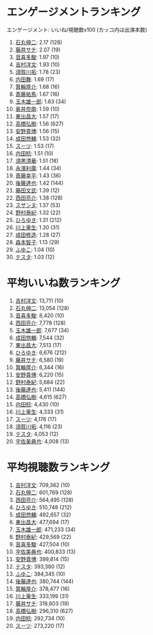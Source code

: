 # エンゲージメントランキング

 エンゲージメント: いいね/視聴数x100 (カッコ内は出演本数)

1. [石丸伸二](/rehacq_fan/people/石丸伸二): 2.17 (128)
1. [藤井サチ](/rehacq_fan/people/藤井サチ): 2.07 (19)
1. [音喜多駿](/rehacq_fan/people/音喜多駿): 1.97 (10)
1. [吉村洋文](/rehacq_fan/people/吉村洋文): 1.93 (10)
1. [須賀川拓](/rehacq_fan/people/須賀川拓): 1.78 (23)
1. [内田舞](/rehacq_fan/people/内田舞): 1.69 (17)
1. [箕輪厚介](/rehacq_fan/people/箕輪厚介): 1.68 (16)
1. [斎藤祐馬](/rehacq_fan/people/斎藤祐馬): 1.67 (16)
1. [玉木雄一郎](/rehacq_fan/people/玉木雄一郎): 1.63 (34)
1. [奥井奈南](/rehacq_fan/people/奥井奈南): 1.59 (10)
1. [東出昌大](/rehacq_fan/people/東出昌大): 1.57 (17)
1. [高橋弘樹](/rehacq_fan/people/高橋弘樹): 1.56 (627)
1. [安野貴博](/rehacq_fan/people/安野貴博): 1.56 (15)
1. [成田悠輔](/rehacq_fan/people/成田悠輔): 1.53 (32)
1. [スーツ](/rehacq_fan/people/スーツ): 1.53 (17)
1. [内田稔](/rehacq_fan/people/内田稔): 1.51 (10)
1. [須黒清華](/rehacq_fan/people/須黒清華): 1.51 (18)
1. [永濱利廣](/rehacq_fan/people/永濱利廣): 1.44 (34)
1. [斎藤幸平](/rehacq_fan/people/斎藤幸平): 1.43 (36)
1. [後藤達也](/rehacq_fan/people/後藤達也): 1.42 (144)
1. [藤田文武](/rehacq_fan/people/藤田文武): 1.39 (12)
1. [西田亮介](/rehacq_fan/people/西田亮介): 1.38 (128)
1. [スザンヌ](/rehacq_fan/people/スザンヌ): 1.37 (53)
1. [野村泰紀](/rehacq_fan/people/野村泰紀): 1.32 (22)
1. [ひろゆき](/rehacq_fan/people/ひろゆき): 1.31 (212)
1. [川上量生](/rehacq_fan/people/川上量生): 1.30 (31)
1. [成田修造](/rehacq_fan/people/成田修造): 1.28 (27)
1. [森本智子](/rehacq_fan/people/森本智子): 1.13 (29)
1. [ふゆこ](/rehacq_fan/people/ふゆこ): 1.04 (10)
1. [テスタ](/rehacq_fan/people/テスタ): 1.03 (12)


# 平均いいね数ランキング

1. [吉村洋文](/rehacq_fan/people/吉村洋文): 13,711 (10)
1. [石丸伸二](/rehacq_fan/people/石丸伸二): 13,054 (128)
1. [音喜多駿](/rehacq_fan/people/音喜多駿): 8,420 (10)
1. [西田亮介](/rehacq_fan/people/西田亮介): 7,778 (128)
1. [玉木雄一郎](/rehacq_fan/people/玉木雄一郎): 7,677 (34)
1. [成田悠輔](/rehacq_fan/people/成田悠輔): 7,544 (32)
1. [東出昌大](/rehacq_fan/people/東出昌大): 7,513 (17)
1. [ひろゆき](/rehacq_fan/people/ひろゆき): 6,676 (212)
1. [藤井サチ](/rehacq_fan/people/藤井サチ): 6,580 (19)
1. [箕輪厚介](/rehacq_fan/people/箕輪厚介): 6,344 (16)
1. [安野貴博](/rehacq_fan/people/安野貴博): 6,220 (15)
1. [野村泰紀](/rehacq_fan/people/野村泰紀): 5,684 (22)
1. [後藤達也](/rehacq_fan/people/後藤達也): 5,411 (144)
1. [高橋弘樹](/rehacq_fan/people/高橋弘樹): 4,615 (627)
1. [内田稔](/rehacq_fan/people/内田稔): 4,430 (10)
1. [川上量生](/rehacq_fan/people/川上量生): 4,333 (31)
1. [スーツ](/rehacq_fan/people/スーツ): 4,176 (17)
1. [須賀川拓](/rehacq_fan/people/須賀川拓): 4,116 (23)
1. [テスタ](/rehacq_fan/people/テスタ): 4,053 (12)
1. [宇佐美典也](/rehacq_fan/people/宇佐美典也): 4,008 (13)


# 平均視聴数ランキング

1. [吉村洋文](/rehacq_fan/people/吉村洋文): 709,362 (10)
1. [石丸伸二](/rehacq_fan/people/石丸伸二): 601,769 (128)
1. [西田亮介](/rehacq_fan/people/西田亮介): 564,495 (128)
1. [ひろゆき](/rehacq_fan/people/ひろゆき): 510,748 (212)
1. [成田悠輔](/rehacq_fan/people/成田悠輔): 492,657 (32)
1. [東出昌大](/rehacq_fan/people/東出昌大): 477,694 (17)
1. [玉木雄一郎](/rehacq_fan/people/玉木雄一郎): 471,233 (34)
1. [野村泰紀](/rehacq_fan/people/野村泰紀): 429,569 (22)
1. [音喜多駿](/rehacq_fan/people/音喜多駿): 427,504 (10)
1. [宇佐美典也](/rehacq_fan/people/宇佐美典也): 400,833 (13)
1. [安野貴博](/rehacq_fan/people/安野貴博): 399,814 (15)
1. [テスタ](/rehacq_fan/people/テスタ): 393,380 (12)
1. [ふゆこ](/rehacq_fan/people/ふゆこ): 384,345 (10)
1. [後藤達也](/rehacq_fan/people/後藤達也): 380,744 (144)
1. [箕輪厚介](/rehacq_fan/people/箕輪厚介): 378,477 (16)
1. [川上量生](/rehacq_fan/people/川上量生): 333,199 (31)
1. [藤井サチ](/rehacq_fan/people/藤井サチ): 318,603 (19)
1. [高橋弘樹](/rehacq_fan/people/高橋弘樹): 296,310 (627)
1. [内田稔](/rehacq_fan/people/内田稔): 292,734 (10)
1. [スーツ](/rehacq_fan/people/スーツ): 273,220 (17)
